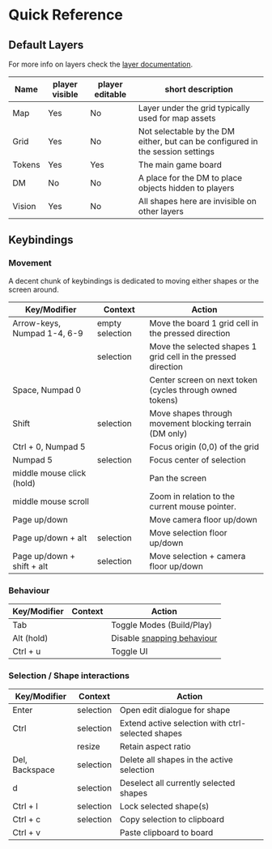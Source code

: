 # Quick Reference

## Default Layers

For more info on layers check the [layer documentation](/docs/dm/layers/).

| Name   | player visible | player editable | short description                                                              |
| ------ | -------------- | --------------- | ------------------------------------------------------------------------------ |
| Map    | Yes            | No              | Layer under the grid typically used for map assets                             |
| Grid   | Yes            | No              | Not selectable by the DM either, but can be configured in the session settings |
| Tokens | Yes            | Yes             | The main game board                                                            |
| DM     | No             | No              | A place for the DM to place objects hidden to players                          |
| Vision | Yes            | No              | All shapes here are invisible on other layers                                  |

## Keybindings

### Movement

A decent chunk of keybindings is dedicated to moving either shapes or the screen around.

| Key/Modifier                | Context         | Action                                                        |
| --------------------------- | --------------- | ------------------------------------------------------------- |
| Arrow-keys, Numpad 1-4, 6-9 | empty selection | Move the board 1 grid cell in the pressed direction           |
|                             | selection       | Move the selected shapes 1 grid cell in the pressed direction |
| Space, Numpad 0             |                 | Center screen on next token (cycles through owned tokens)     |
| Shift                       | selection       | Move shapes through movement blocking terrain (DM only)       |
| Ctrl + 0, Numpad 5          |                 | Focus origin (0,0) of the grid                                |
| Numpad 5                    | selection       | Focus center of selection                                     |
| middle mouse click (hold)   |                 | Pan the screen                                                |
| middle mouse scroll         |                 | Zoom in relation to the current mouse pointer.                |
| Page up/down                |                 | Move camera floor up/down                                     |
| Page up/down + alt          | selection       | Move selection floor up/down                                  |
| Page up/down + shift + alt  | selection       | Move selection + camera floor up/down                         |

### Behaviour

| Key/Modifier | Context | Action                                              |
| ------------ | ------- | --------------------------------------------------- |
| Tab          |         | Toggle Modes (Build/Play)                           |
| Alt (hold)   |         | Disable [snapping behaviour](/docs/player/snapping) |
| Ctrl + u     |         | Toggle UI                                           |

### Selection / Shape interactions

| Key/Modifier   | Context   | Action                                            |
| -------------- | --------- | ------------------------------------------------- |
| Enter          | selection | Open edit dialogue for shape                      |
| Ctrl           | selection | Extend active selection with ctrl-selected shapes |
|                | resize    | Retain aspect ratio                               |
| Del, Backspace | selection | Delete all shapes in the active selection         |
| d              | selection | Deselect all currently selected shapes            |
| Ctrl + l       | selection | Lock selected shape(s)                            |
| Ctrl + c       | selection | Copy selection to clipboard                       |
| Ctrl + v       |           | Paste clipboard to board                          |
